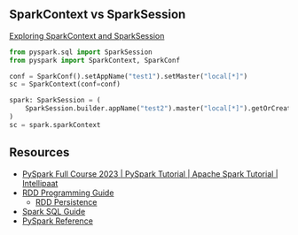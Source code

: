 ## SparkContext vs SparkSession

[Exploring SparkContext and SparkSession](https://medium.com/@akhilasaineni7/exploring-sparkcontext-and-sparksession-8369e60f658e)

```python
from pyspark.sql import SparkSession
from pyspark import SparkContext, SparkConf

conf = SparkConf().setAppName("test1").setMaster("local[*]")
sc = SparkContext(conf=conf)

spark: SparkSession = (
    SparkSession.builder.appName("test2").master("local[*]").getOrCreate()
)
sc = spark.sparkContext
```

## Resources

- [PySpark Full Course 2023 | PySpark Tutorial | Apache Spark Tutorial | Intellipaat](https://www.youtube.com/watch?v=0pnCIrv1a9M)
- [RDD Programming Guide](https://spark.apache.org/docs/latest/rdd-programming-guide.html)
  - [RDD Persistence](https://spark.apache.org/docs/latest/rdd-programming-guide.html#rdd-persistence)
- [Spark SQL Guide](https://spark.apache.org/docs/latest/sql-programming-guide.html)
- [PySpark Reference](https://spark.apache.org/docs/latest/api/python/index.html)
